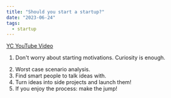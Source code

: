 ```yaml
---
title: "Should you start a startup?"
date: "2023-06-24"
tags:
  - startup
---
```


<a href='https://youtu.be/BUE-icVYRFU' target='_blank'>YC YouTube Video</a>

1. Don't worry about starting motivations. Curiosity is enough.
<!-- excerpt -->
2. Worst case scenario analysis.
3. Find smart people to talk ideas with.
4. Turn ideas into side projects and launch them!
5. If you enjoy the process: make the jump!
